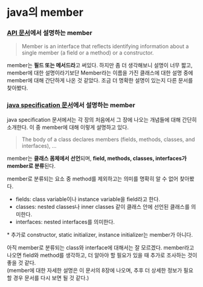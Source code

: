 # java의 member

### [API 문서](https://docs.oracle.com/javase/8/docs/api/java/lang/reflect/Member.html#:~:text=Member%20is%20an%20interface%20that,a%20method)에서 설명하는 member
> Member is an interface that reflects identifying information about a single member (a field or a method) or a constructor.<br>

member는 **필드 또는 메서드라**고 써있다. 하지만 좀 더 생각해보니 설명이 너무 짧고, member에 대한 설명이라기보단 Member라는 이름을 가진 클래스에 대한 설명 중에 member에 대해 간단하게 나온 것 같았다. 조금 더 명확한 설명이 있는지 다른 문서를 찾아봤다.<br>

### [java specification 문서](https://docs.oracle.com/javase/specs/jls/se17/html/jls-8.html#jls-8)에서 설명하는 member
java specification 문서에서는 각 장의 처음에서 그 장에 나오는 개념들에 대해 간단히 소개한다. 이 중 member에 대해 이렇게 설명하고 있다.<br>
> The body of a class declares members (fields, methods, classes, and interfaces), ...<br>

member는 **클래스 몸체에서 선언**되며, **field, methods, classes, interfaces가 member로 분류**된다.<br>

member로 분류되는 요소 중 method를 제외하고는 의미를 명확히 알 수 없어 찾아봤다.<br>
- fields: class variable이나 instance variable을 field라고 한다.<br>
- classes: nested classes나 inner classes 같이 클래스 안에 선언된 클래스를 의미한다.<br>
- interfaces: nested interfaces를 의미한다.<br>

\* 추가로 constructor, static initializer, instance initializer는 member가 아니다.<br>

아직 member로 분류되는 class와 interface에 대해서는 잘 모르겠다. member라고 나오면 field와 method를 생각하고, 더 알아야 할 필요가 있을 때 추가로 조사하는 것이 좋을 것 같다.<br>
(member에 대한 자세한 설명은 이 문서의 8장에 나오며, 추후 더 상세한 정보가 필요할 경우 문서를 다시 보면 될 것 같다.)
